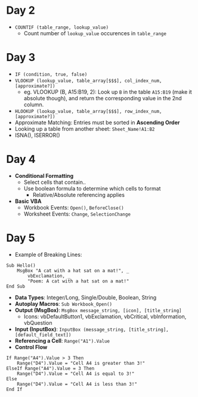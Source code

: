 # Day 2
* `COUNTIF (table_range, lookup_value)`
    * Count number of `lookup_value` occurences in `table_range`

# Day 3
* `IF (condition, true, false)`
* `VLOOKUP (lookup_value, table_array[$$$], col_index_num, [approximate?])`
  * eg. VLOOKUP (B, A15:B19, 2): Look up `B` in the table `A15:B19` (make it absolute though), and return the corresponding value in the 2nd column.
* `HLOOKUP (lookup_value, table_array[$$$], row_index_num, [approximate?])`
* Approximate Matching: Entries must be sorted in **Ascending Order**
* Looking up a table from another sheet: `Sheet_Name!A1:B2`
* ISNA(), ISERROR()

# Day 4
* **Conditional Formatting**
  * Select cells that contain..
  * Use boolean formula to determine which cells to format
    * Relative/Absolute referencing applies
* **Basic VBA**
  * Workbook Events: `Open()`, `BeforeClose()`
  * Worksheet Events: `Change`, `SelectionChange`

# Day 5
* Example of Breaking Lines:
``` vba
Sub Hello()
    MsgBox "A cat with a hat sat on a mat!", _
        vbExclamation, _
        "Poem: A cat with a hat sat on a mat!"
End Sub
```
* **Data Types**: Integer/Long, Single/Double, Boolean, String
* **Autoplay Macros**: `Sub Workbook_Open()`
* **Output (MsgBox)**: `MsgBox message_string, [icon], [title_string]`
    * Icons: vbDefaultButton1, vbExclamation, vbCritical, vbInformation, vbQuestion
* **Input (InputBox)**: `InputBox (message_string, [title_string], [default_field_text])`
* **Referencing a Cell**: `Range("A1").Value`
* **Control Flow**
``` vba
If Range("A4").Value > 3 Then
    Range("D4").Value = "Cell A4 is greater than 3!"
ElseIf Range("A4").Value = 3 Then
    Range("D4").Value = "Cell A4 is equal to 3!"
Else
    Range("D4").Value = "Cell A4 is less than 3!"
End If